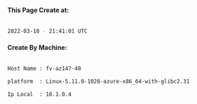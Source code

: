 
   
#### This Page Create at:

```bash

2022-03-10 - 21:41:01 UTC

```

#### Create By Machine:

```bash

Host Name : fv-az147-40

platform  : Linux-5.11.0-1028-azure-x86_64-with-glibc2.31

Ip Local  : 10.1.0.4

```

